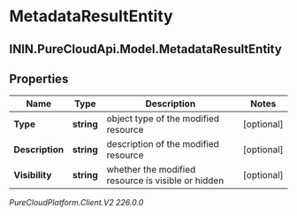 # MetadataResultEntity

## ININ.PureCloudApi.Model.MetadataResultEntity

## Properties

|Name | Type | Description | Notes|
|------------ | ------------- | ------------- | -------------|
| **Type** | **string** | object type of the modified resource | [optional] |
| **Description** | **string** | description of the modified resource | [optional] |
| **Visibility** | **string** | whether the modified resource is visible or hidden | [optional] |



_PureCloudPlatform.Client.V2 226.0.0_
